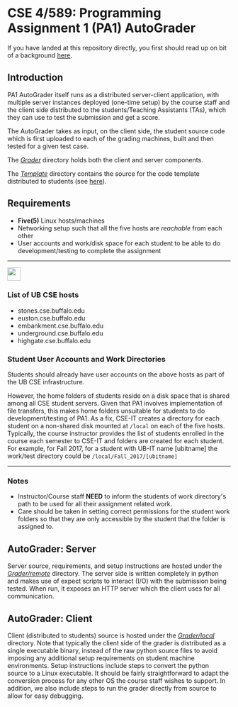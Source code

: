 # CSE 4/589: Programming Assignment 1 (PA1) AutoGrader
If you have landed at this repository directly, you first should read up on bit of a background [here](https://cse4589.github.io/).

## Introduction
PA1 AutoGrader itself runs as a distributed server-client application, with multiple server instances deployed (one-time setup) by the course staff and the client side distributed to the students/Teaching Assistants (TAs), which they can use to test the submission and get a score.

The AutoGrader takes as input, on the client side, the student source code which is first uploaded to each of the grading machines, built and then tested for a given test case.

The [_Grader_](/Grader) directory holds both the client and server components.

The [_Template_](/Template) directory contains the source for the code template distributed to students (see [here](https://docs.google.com/document/d/1Rct0Hv8vmQc6Yub_3SH4ElDkly8rSgNnDKSjrChPjqw/pub)).

## Requirements
* **Five(5)** Linux hosts/machines
* Networking setup such that all the five hosts are _reachable_ from each other
* User accounts and work/disk space for each student to be able to do development/testing to complete the assignment

***
<img src="http://cse4589.github.io/assets/site/images/UB_BLU_RGB.png" width=30></img>
### List of UB CSE hosts
* stones.cse.buffalo.edu
* euston.cse.buffalo.edu
* embankment.cse.buffalo.edu
* underground.cse.buffalo.edu
* highgate.cse.buffalo.edu

### Student User Accounts and Work Directories
Students should already have user accounts on the above hosts as part of the UB CSE infrastructure.

However, the home folders of students reside on a disk space that is shared among all CSE student servers. Given that PA1 involves implementation of file transfers, this makes home folders unsuitable for students to do development/testing of PA1. As a fix, CSE-IT creates a directory for each student on a non-shared disk mounted at ```/local``` on each of the five hosts.
Typically, the course instructor provides the list of students enrolled in the course each semester to CSE-IT and folders are created for each student. For example, for Fall 2017, for a student with UB-IT name [ubitname] the work/test directory could be
```/local/Fall_2017/[ubitname]```
***

### Notes
* Instructor/Course staff **NEED** to inform the students of work directory's path to be used for all their assignment related work.
* Care should be taken in setting correct permissions for the student work folders so that they are only accessible by the student that the folder is assigned to.


## AutoGrader: Server
Server source, requirements, and setup instructions are hosted under the [_Grader/remote_](/Grader/remote) directory. The server side is written completely in python and makes use of expect scripts to interact (I/O) with the submission being tested. When run, it exposes an HTTP server which the client uses for all communication.

## AutoGrader: Client
Client (distributed to students) source is hosted under the [_Grader/local_](/Grader/local) directory. Note that typically the client side of the grader is distributed as a single executable binary, instead of the raw python source files to avoid imposing any additional setup requirements on student machine environments. Setup instructions include steps to convert the python source to a Linux executable. It should be fairly straightforward to adapt the conversion process for any other OS the course staff wishes to support. In addition, we also include steps to run the grader directly from source to allow for easy debugging.
